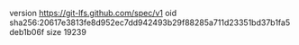 version https://git-lfs.github.com/spec/v1
oid sha256:20617e3813fe8d952ec7dd942493b29f88285a711d23351bd37b1fa5deb1b06f
size 19239
